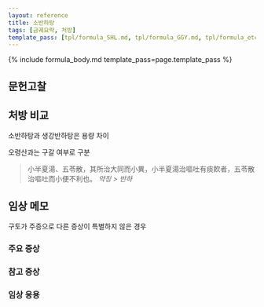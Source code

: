 ```yaml
---
layout: reference
title: 소반하탕
tags: [금궤요략, 처방]
template_pass: [tpl/formula_SHL.md, tpl/formula_GGY.md, tpl/formula_etc.md]
---
```


{% include formula_body.md template_pass=page.template_pass %}

## 문헌고찰


## 처방 비교

소반하탕과 생강반하탕은 용량 차이

오령산과는 구갈 여부로 구분

> 小半夏湯、五苓散，其所治大同而小異，小半夏湯治嘔吐有痰飮者，五苓散治嘔吐而小便不利也。 _약징 > 반하_

## 임상 메모

구토가 주증으로 다른 증상이 특별하지 않은 경우

### 주요 증상

### 참고 증상

### 임상 응용
